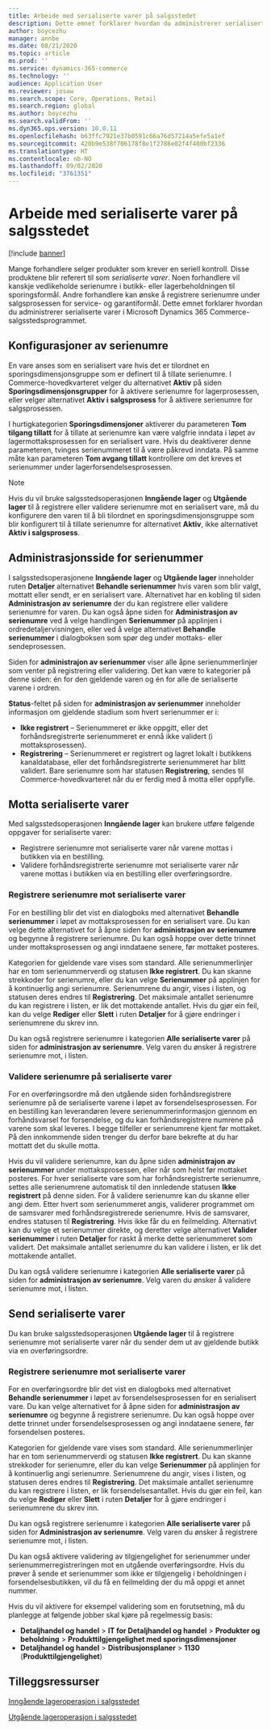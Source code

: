 ```yaml
---
title: Arbeide med serialiserte varer på salgsstedet
description: Dette emnet forklarer hvordan du administrerer serialiserte varer i salgsstedsprogrammet.
author: boycezhu
manager: annbe
ms.date: 08/21/2020
ms.topic: article
ms.prod: ''
ms.service: dynamics-365-commerce
ms.technology: ''
audience: Application User
ms.reviewer: josaw
ms.search.scope: Core, Operations, Retail
ms.search.region: global
ms.author: boycezhu
ms.search.validFrom: ''
ms.dyn365.ops.version: 10.0.11
ms.openlocfilehash: b63ffc7921e37b0591c66a76d57214a5efe5a1ef
ms.sourcegitcommit: 420b9e538f706178f8e1f2786e02f4f400bf2336
ms.translationtype: HT
ms.contentlocale: nb-NO
ms.lasthandoff: 09/02/2020
ms.locfileid: "3761351"
---
```

# <a name="work-with-serialized-items-in-the-pos"></a>Arbeide med serialiserte varer på salgsstedet

[!include [banner](includes/banner.md)]

Mange forhandlere selger produkter som krever en seriell kontroll. Disse produktene blir referert til som *serialiserte varer*. Noen forhandlere vil kanskje vedlikeholde serienumre i butikk- eller lagerbeholdningen til sporingsformål. Andre forhandlere kan ønske å registrere serienumre under salgsprosessen for service- og garantiformål. Dette emnet forklarer hvordan du administrerer serialiserte varer i Microsoft Dynamics 365 Commerce-salgsstedsprogrammet.

## <a name="serial-number-configurations"></a>Konfigurasjoner av serienumre

En vare anses som en serialisert vare hvis det er tilordnet en sporingsdimensjonsgruppe som er definert til å tillate serienumre. I Commerce-hovedkvarteret velger du alternativet **Aktiv** på siden **Sporingsdimensjonsgrupper** for å aktivere serienumre for lagerprosessen, eller velger alternativet **Aktiv i salgsprosess** for å aktivere serienumre for salgsprosessen.

I hurtigkategorien **Sporingsdimensjoner** aktiverer du parameteren **Tom tilgang tillatt** for å tillate at serienumre kan være valgfrie inndata i løpet av lagermottaksprosessen for en serialisert vare. Hvis du deaktiverer denne parameteren, tvinges serienummeret til å være påkrevd inndata. På samme måte kan parameteren **Tom avgang tillatt** kontrollere om det kreves et serienummer under lagerforsendelsesprosessen.

> [!NOTE]
> Hvis du vil bruke salgsstedsoperasjonen **Inngående lager** og **Utgående lager** til å registrere eller validere serienumre mot en serialisert vare, må du konfigurere den varen til å bli tilordnet en sporingsdimensjonsgruppe som blir konfigurert til å tillate serienumre for alternativet **Aktiv**, ikke alternativet **Aktiv i salgsprosess**.

## <a name="serial-number-management-page"></a>Administrasjonsside for serienummer

I salgsstedsoperasjonene **Inngående lager** og **Utgående lager** inneholder ruten **Detaljer** alternativet **Behandle serienummer** hvis varen som blir valgt, mottatt eller sendt, er en serialisert vare. Alternativet har en kobling til siden **Administrasjon av serienumre** der du kan registrere eller validere serienumre for varen. Du kan også åpne siden for **Administrasjon av serienumre** ved å velge handlingen **Serienummer** på applinjen i ordredetaljervisningen, eller ved å velge alternativet **Behandle serienummer** i dialogboksen som spør deg under mottaks- eller sendeprosessen. 

Siden for **administrajon av serienummer** viser alle åpne serienummerlinjer som venter på registrering eller validering. Det kan være to kategorier på denne siden: én for den gjeldende varen og én for alle de serialiserte varene i ordren.

**Status**-feltet på siden for **administrasjon av serienummer** inneholder informasjon om gjeldende stadium som hvert serienummer er i:

- **Ikke registrert** – Serienummeret er ikke oppgitt, eller det forhåndsregistrerte serienummeret er ennå ikke validert (i mottaksprosessen).
- **Registrering** – Serienummeret er registrert og lagret lokalt i butikkens kanaldatabase, eller det forhåndsregistrerte serienummeret har blitt validert. Bare serienumre som har statusen **Registrering**, sendes til Commerce-hovedkvarteret når du er ferdig med å motta eller oppfylle.

## <a name="receive-serialized-items"></a>Motta serialiserte varer

Med salgsstedsoperasjonen **Inngående lager** kan brukere utføre følgende oppgaver for serialiserte varer:

- Registrere serienumre mot serialiserte varer når varene mottas i butikken via en bestilling.
- Validere forhåndsregistrerte serienumre mot serialiserte varer når varene mottas i butikken via en bestilling eller overføringsordre.

### <a name="register-serial-numbers-against-serialized-items"></a>Registrere serienumre mot serialiserte varer

For en bestilling blir det vist en dialogboks med alternativet **Behandle serienummer** i løpet av mottaksprosessen for en serialisert vare. Du kan velge dette alternativet for å åpne siden for **administrasjon av serienumre** og begynne å registrere serienumre. Du kan også hoppe over dette trinnet under mottaksprosessen og angi inndataene senere, før mottaket posteres.

Kategorien for gjeldende vare vises som standard. Alle serienummerlinjer har en tom serienummerverdi og statusen **Ikke registrert**. Du kan skanne strekkoder for serienumre, eller du kan velge **Serienummer** på applinjen for å kontinuerlig angi serienumre. Serienumrene du angir, vises i listen, og statusen deres endres til **Registrering**. Det maksimale antallet serienumre du kan registrere i listen, er lik det mottakende antallet. Hvis du gjør ein feil, kan du velge **Rediger** eller **Slett** i ruten **Detaljer** for å gjøre endringer i serienumrene du skrev inn.

Du kan også registrere serienumre i kategorien **Alle serialiserte varer** på siden for **administrasjon av serienumre**. Velg varen du ønsker å registrere serienumre mot, i listen.

### <a name="validate-serial-numbers-on-serialized-items"></a>Validere serienumre på serialiserte varer

For en overføringsordre må den utgående siden forhåndsregistrere serienumre på de serialiserte varene i løpet av forsendelsesprosessen. For en bestilling kan leverandøren levere serienummerinformasjon gjennom en forhåndsvarsel for forsendelse, og du kan forhåndsregistrere numrene på varene som skal leveres. I begge tilfeller er serienumrene kjent før mottaket. På den innkommende siden trenger du derfor bare bekrefte at du har mottatt det du skulle motta.

Hvis du vil validere serienumre, kan du åpne siden **administrajon av serienummer** under mottaksprosessen, eller når som helst før mottaket posteres. For hver serialiserte vare som har forhåndsregistrerte serienumre, settes alle serienumrene automatisk til den innledende statusen **Ikke registrert** på denne siden. For å validere serienumre kan du skanne eller angi dem. Etter hvert som serienummeret angis, validerer programmet om de samsvarer med forhåndsregistrerede serienumre. Hvis de samsvarer, endres statusen til **Registrering**. Hvis ikke får du en feilmelding. Alternativt kan du velge et serienummer direkte, og deretter velge alternativet **Valider serienummer** i ruten **Detaljer** for raskt å merke dette serienummeret som validert. Det maksimale antallet serienumre du kan validere i listen, er lik det mottakende antallet.

Du kan også validere serienumre i kategorien **Alle serialiserte varer** på siden for **administrasjon av serienumre**. Velg varen du ønsker å validere serienumre mot, i listen.

## <a name="ship-serialized-items"></a>Send serialiserte varer

Du kan bruke salgsstedsoperasjonen **Utgående lager** til å registrere serienumre mot serialiserte varer når du sender dem ut av gjeldende butikk via en overføringsordre.

### <a name="register-serial-numbers-against-serialized-items"></a>Registrere serienumre mot serialiserte varer

For en overføringsordre blir det vist en dialogboks med alternativet **Behandle serienummer** i løpet av forsendelsesprosessen for en serialisert vare. Du kan velge alternativet for å åpne siden for **administrasjon av serienumre** og begynne å registrere serienumre. Du kan også hoppe over dette trinnet under forsendelsesprosessen og angi inndataene senere, før forsendelsen posteres.

Kategorien for gjeldende vare vises som standard. Alle serienummerlinjer har en tom serienummerverdi og statusen **Ikke registrert**. Du kan skanne strekkoder for serienumre, eller du kan velge **Serienummer** på applinjen for å kontinuerlig angi serienumre. Serienumrene du angir, vises i listen, og statusen deres endres til **Registrering**. Det maksimale antallet serienumre du kan registrere i listen, er lik forsendelsesantallet. Hvis du gjør ein feil, kan du velge **Rediger** eller **Slett** i ruten **Detaljer** for å gjøre endringer i serienumrene du skrev inn.

Du kan også registrere serienumre i kategorien **Alle serialiserte varer** på siden for **Administrasjon av serienumre**. Velg varen du ønsker å registrere serienumre mot, i listen.

Du kan også aktivere validering av tilgjengelighet for serienummer under serienummerregistreringen mot en utgående overføringsordre. Hvis du prøver å sende et serienummer som ikke er tilgjengelig i beholdningen i forsendelsesbutikken, vil du få en feilmelding der du må oppgi et annet nummer.

Hvis du vil aktivere for eksempel validering som en forutsetning, må du planlegge at følgende jobber skal kjøre på regelmessig basis:

- **Detaljhandel og handel** > **IT for Detaljhandel og handel** > **Produkter og beholdning** > **Produkttilgjengelighet med sporingsdimensjoner**
- **Detaljhandel og handel** > **Distribusjonsplaner** > **1130** (**Produkttilgjengelighet**)

## <a name="additional-resources"></a>Tilleggsressurser

[Inngående lageroperasjon i salgsstedet](https://docs.microsoft.com/dynamics365/commerce/pos-inbound-inventory-operation)

[Utgående lageroperasjon i salgsstedet](https://docs.microsoft.com/dynamics365/commerce/pos-outbound-inventory-operation)
